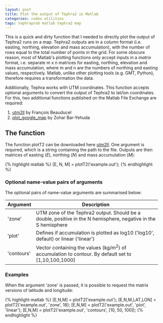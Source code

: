 ```yaml
---
layout: post
title: Plot the output of Tephra2 in Matlab
categories: codes utilities
tags: tephraprob matlab tephra2 map
---
```


This is a quick and dirty function that I needed to directly plot the output of Tephra2 runs on a map. Tephra2 outputs are in a *column* format (i.e. easting, northing, elevation and mass accumulation), with the number of rows equal to the total number of points in the grid. For some obscure reason, most of Matlab's plotting functions only accept inputs in a *matrix* format, i.e. separate <cmd>m x n</cmd> matrices for easting, northing, elevation and mass accumulation, where <cmd>m</cmd> and <cmd>n</cmd> are the numbers of northing and easting values, respectively. Matlab, unlike other plotting tools (e.g. GMT, Python), therefore requires a transformation the data.

Additionally, Tephra works with UTM coordinates. This function accepts optional arguments to convert the output of Tephra2 to lat/lon coordinates. For this, two additional functions published on the Matlab File Exchange are required:
1. <a href="https://uk.mathworks.com/matlabcentral/fileexchange/45699-ll2utm-and-utm2ll" target="_blank">utm2ll</a> by François Beauducel
2. <a href="https://uk.mathworks.com/matlabcentral/fileexchange/27627-zoharby-plot-google-map" target="_blank">plot\_google\_map</a> by Zohar Bar-Yehuda

## The function
The function <cmd>plotT2</cmd> can be downloaded here <a href="https://github.com/e5k/Tephra2Utils" target="_blank">utm2ll</a>. One argument is required, which is a string containing the path to the file. Outputs are then matrices of easting (<var>E</var>), northing (<var>N</var>) and mass accumulation (<var>M</var>):

{% highlight matlab %}
[E, N, M] = plotT2('example.out');
{% endhighlight %}

### Optional name-value pairs of arguments
The optional pairs of name-value arguments are summarised below:
<table>
  <thead>
    <tr>
      <th>Argument</th>
      <th>Description</th>
    </tr>
  </thead>
  <tbody>
    <tr>
      <td><cmd>'zone'</cmd></td>
      <td>UTM zone of the Tephra2 output. Should be a double, positive in the N hemisphere, negative in the S hemisphere</td>
    </tr>
		<tr>
		  <td><cmd>'plot'</cmd></td>
		  <td>Defines if accumulation is plotted as log10 (<cmd>'log10'</cmd>, default) or linear (<cmd>'linear'</cmd>)</td>
		</tr>
		<tr>
		  <td><cmd>'contours'</cmd></td>
		  <td>Vector containing the values (kg/m<SUP>2</SUP>) of accumulation to contour. By default set to <cmd>[1,10,100,1000]</cmd></td>
		</tr>	
  </tbody>
</table>
<div class="figcaption">
<figcaption></figcaption>
</div>


### Examples

When the argument <cmd>'zone'</cmd> is passed, it is possible to request the matrix versions of latitude and longitude:

{% highlight matlab %}
[E,N,M]           = plotT2('example.out');
[E,N,M,LAT,LON]   = plotT2('example.out', 'zone', 18);
[E,N,M]           = plotT2('example.out', 'plot', 'linear');
[E,N,M]           = plotT2('example.out', 'contours', [10, 50, 100]);
{% endhighlight %}

